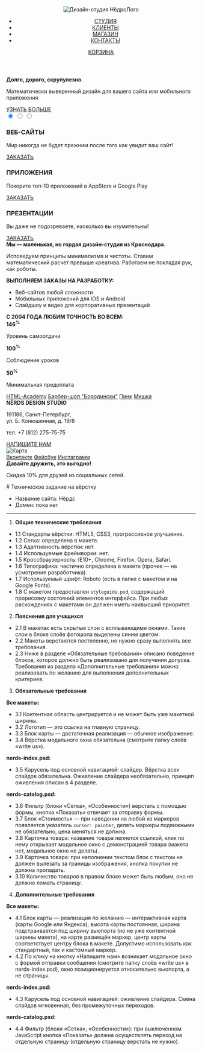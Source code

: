 <header class="main-header">
  <div class="main-header-layout">
    <div class="logo">
      <a class="hidden"><img src="#" width="#" height="#" alt="Дизайн-студия Нёдрс"><span>Лого</span></a>
    </div>
    <ul class="main-navigation">
      <li>
        <a class="l1" href="#">СТУДИЯ</a>
      </li>
      <li>
        <a class="l1" href="#">КЛИЕНТЫ</a>
      <li>
        <a class="l1" href="#">МАГАЗИН</a>
      </li>
      <li>
        <a class="l1" href="#">КОНТАКТЫ</a>
    </ul>
    <div class="cart">
      <a href="#" class="btn-cart">КОРЗИНА</a>
    </div>
  </div>
</header>
<main class="container">
  <div class="features">
    <div class="feature-item">
      <b>Долго, дорого, скрупулезно.</b>
      <p>Математически выверенный дизайн
        для вашего сайта или мобильного приложения</p>
      <a href="#" class="info">УЗНАТЬ БОЛЬШЕ</a>
      <label for="slider1"></label>
    </div>
    <input type="radio" id="slider1" checked>
    <input type="radio" id="slider2">
    <input type="radio" id="slider3">
  </div>
  <div class="services">
    <div class="service-item">
      <h3>ВЕБ-САЙТЫ</h3>
      <p>Мир никогда не будет прежним после того как увидит ваш сайт!</p>
      <a href="#">ЗАКАЗАТЬ</a>
    </div>
    <div class="service-item">
      <h3>ПРИЛОЖЕНИЯ</h3>
      <p>Покорите топ-10 приложений в AppStore и Google Play</p>
      <a href="#">ЗАКАЗАТЬ</a>
    </div>
    <div class="service-item">
      <h3>ПРЕЗЕНТАЦИИ</h3>
      <p>Вы даже не подозреваете, насколько вы изумительны!</p>
      <a href="#">ЗАКАЗАТЬ</a>
    </div>
  </div>
  <div class="about">
    <div class="about-top">
    <b>Мы — маленькая, но гордая дизайн-студия из Краснодара.</b>
    <p>Исповедуем принципы минимализма и чистоты. Ставим математический
    расчет превыше креатива. Работаем не покладая рук, как роботы.</p>
    <b>ВЫПОЛНЯЕМ ЗАКАЗЫ НА РАЗРАБОТКУ:</b>
    </div>
    <ul class="about-bottom">
      <li>Веб-сайтов любой сложности</li>
      <li>Мобильных приложений для iOS и Android</li>
      <li>Слайдшоу и видео для корпоративных презентаций</li>
    </ul>
  </div>
  <div class="percents">
    <b>С 2004 ГОДА ЛЮБИМ ТОЧНОСТЬ ВО ВСЕМ:</b>
    <div>
      <b>146<sup>%</sup></b>
      <p>Уровень самоотдачи</p>
    </div>
    <div>
      <b>100<sup>%</sup></b>
      <p>Соблюдение уроков</p>
    </div>
    <div>
      <b>50<sup>%</sup></b>
      <p>Минимальная предоплата</p>
    </div>
  </div>
  <div class="friends">
    <a href="#">HTML-Academy</a>
    <a href="#">Барбер-шоп "Бородински"</a>
    <a href="#">Пинк</a>
    <a href="#">Мишка</a>
  </div>
  <div class="adresses">
    <b>NЁRDS DESIGN STUDIO</b>
    <p>191186, Санкт-Петербург,<br>
    ул. Б. Конюшенная, д. 19/8</p>
    <p class="phone">тел. +7 (812) 275-75-75</p>
    <a href="#">НАПИШИТЕ НАМ</a>
  </div>
  <div  class="map">
    <img src="#" width="#" height="#" alt="Карта">
  </div>
</main>
<footer class="container">
  <div class="adresses">
    <a href="#" class="btn-adresses">Вконтакте</a>
    <a href="#" class="btn-adresses">Фейсбук</a>
    <a href="#" class="btn-adresses">Инстаграмм</a>
  </div>
  <div class="friendship">
    <b>Давайте дружить, это выгодно!</b>
    <p>Скидка 10% для друзей из социальных сетей.</p>
  </div>
</footer>
<!-- <script></script> -->﻿# Техническое задание на вёрстку

* Название сайта: Нёрдс
* Домен: пока нет

---

1.  **Общие технические требования**

 * 1.1 Стандарты вёрстки: HTML5, CSS3, прогрессивное улучшение.
 * 1.2 Сетка: определена в макете.
 * 1.3 Адаптивность вёрстки: нет.
 * 1.4 Используемые фреймворки: нет.
 * 1.5 Кроссбраузерность: IE10+, Chrome, Firefox, Opera, Safari.
 * 1.6 Типографика: частично определена в макете (прочее — на усмотрение разработчика).
 * 1.7 Используемый шрифт: Roboto (есть в папке с макетом и на Google Fonts).
 * 1.8 С макетом предоставлен `styleguide.psd`, содержащий прорисовку состояний элементов интерфейса. При любых расхождениях с макетами он должен иметь наивысший приоритет.

2.  **Пояснения для учащихся**

 * 2.1 В макетах есть скрытые слои с всплывающими окнами. Такие слои в блоке слоёв фотошопа выделены синим цветом.
 * 2.2 Макеты верстаются постепенно, не нужно сразу выполнять все требования.
 * 2.3 Ниже в разделе «Обязательные требования» описано поведение блоков, которое должно быть реализовано для получения допуска. Требования из раздела «Дополнительные требования» можно реализовать по желанию для выполнения дополнительных критериев.

3.  **Обязательные требования**

   **Все макеты:**

  * 3.1 Контентная область центрируется и не может быть уже макетной ширины.
  * 3.2 Логотип — это ссылка на главную страницу.
  * 3.3 Блок карты — достаточная реализация — обычное изображение.
  * 3.4 Вёрстка модального окна обязательна (смотрите папку слоёв «write us»).

   **nerds-index.psd:**

  * 3.5 Карусель под основной навигацией: слайдер. Вёрстка всех слайдов обязательна. Оживление слайдера необязательно, принцип оживления описан в 4 разделе.

   **nerds-catalog.psd:**

  * 3.6 Фильтр (блоки «Сетка», «Особенности») верстать с помощью формы, кнопка «Показать» отвечает за отправку формы.
  * 3.7 Блок «Стоимость» — при наведении на любой из маркеров появляется указатель `cursor: pointer`, делать маркеры подвижными не обязательно, цена меняться не должна.
  * 3.8 Карточка товара: название товара является ссылкой, клик по нему открывает модальное окно с демонстрацией товара (макета нет, модальное окно не делать).
  * 3.9 Карточка товара: при наполнении текстом блок с текстом не должен вылезать за границы изображения, кнопка покупки не должна пропадать.
  * 3.10 Количество товаров в правом блоке может быть любым, оно не должно ломать страницу.

4.  **Дополнительные требования**

   **Все макеты:**

   * 4.1 Блок карты — реализация по желанию — интерактивная карта (карты Google или Яндекса), высота карты постоянная, ширина подстраивается под ширину вьюпорта (но не уже контентной ширины макета), на карте размещён маркер, центр карты соответствует центру блока в макете. Допустимо использовать как стандартный, так и кастомный маркер.
   * 4.2 По клику на кнопку «Напишите нам» возникает модальное окно с формой отправки сообщения (смотрите папку слоёв «write us» в nerds-index.psd), окно позиционируется относительно вьюпорта, а не страницы.

   **nerds-index.psd:**

  * 4.3 Карусель под основной навигацией: оживление слайдера. Cмена слайдов мгновенная, без промежуточных переходов.

  **nerds-catalog.psd:**

  * 4.4 Фильтр (блоки «Сетка», «Особенности»): при выключенном JavaScript кнопка «Показать» должна осуществлять переход на отдельную страницу (отдельную страницу верстать не нужно).
